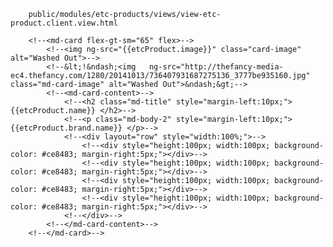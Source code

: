 		public/modules/etc-products/views/view-etc-product.client.view.html
		
		<!--<md-card flex-gt-sm="65" flex>-->
			<!--<img ng-src="{{etcProduct.image}}" class="card-image" alt="Washed Out">-->
			<!--&lt;!&ndash;<img   ng-src="http://thefancy-media-ec4.thefancy.com/1280/20141013/736407931687275136_3777be935160.jpg" class="md-card-image" alt="Washed Out">&ndash;&gt;-->
			<!--<md-card-content>-->
				<!--<h2 class="md-title" style="margin-left:10px;"> {{etcProduct.name}} </h2>-->
				<!--<p class="md-body-2" style="margin-left:10px;"> {{etcProduct.brand.name}} </p>-->
				<!--<div layout="row" style="width:100%;">-->
					<!--<div style="height:100px; width:100px; background-color: #ce8483; margin-right:5px;"></div>-->
					<!--<div style="height:100px; width:100px; background-color: #ce8483; margin-right:5px;"></div>-->
					<!--<div style="height:100px; width:100px; background-color: #ce8483; margin-right:5px;"></div>-->
					<!--<div style="height:100px; width:100px; background-color: #ce8483; margin-right:5px;"></div>-->
				<!--</div>-->
			<!--</md-card-content>-->
		<!--</md-card>-->
